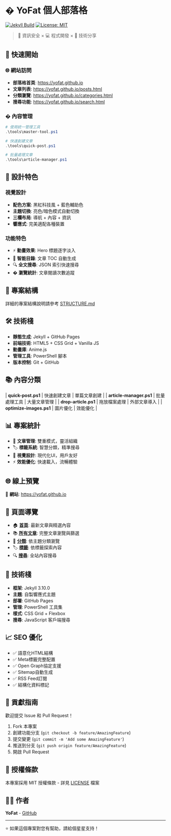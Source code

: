 # � YoFat 個人部落格

[![Jekyll Build](https://github.com/yofat/yofat.github.io/actions/workflows/pages.yml/badge.svg)](https://github.com/yofat/yofat.github.io/actions/workflows/pages.yml)
[![License: MIT](https://img.shields.io/badge/License-MIT-yellow.svg)](https://opensource.org/licenses/MIT)

> 🔐 資訊安全 × 💻 程式開發 × 🤖 技術分享

## 🚀 快速開始

### 🌐 網站訪問
- **部落格首頁**: https://yofat.github.io
- **文章列表**: https://yofat.github.io/posts.html
- **分類瀏覽**: https://yofat.github.io/categories.html
- **搜尋功能**: https://yofat.github.io/search.html

### � 內容管理
```powershell
# 使用統一管理工具
.\tools\master-tool.ps1

# 快速創建文章
.\tools\quick-post.ps1

# 批量處理文章
.\tools\article-manager.ps1
```

## 🎨 設計特色

### 視覺設計
- **配色方案**: 黑紅科技風 + 藍色輔助色
- **主題切換**: 亮色/暗色模式自動切換
- **三欄布局**: 導航 + 內容 + 資訊
- **響應式**: 完美適配各種裝置

### 功能特色
- ⚡ **動畫效果**: Hero 標題逐字淡入
- 📖 **智能目錄**: 文章 TOC 自動生成
- 🔍 **全文搜尋**: JSON 索引快速搜尋
- � **瀏覽統計**: 文章閱讀次數追蹤

## 📁 專案結構

詳細的專案結構說明請參考 [STRUCTURE.md](./STRUCTURE.md)

## 🛠️ 技術棧

- **靜態生成**: Jekyll + GitHub Pages
- **前端技術**: HTML5 + CSS Grid + Vanilla JS
- **動畫庫**: Anime.js
- **管理工具**: PowerShell 腳本
- **版本控制**: Git + GitHub

## 📚 內容分類
| **quick-post.ps1** | 快速創建文章 | 單篇文章創建 |
| **article-manager.ps1** | 批量處理工具 | 大量文章管理 |
| **drop-article.ps1** | 拖放檔案處理 | 外部文章導入 |
| **optimize-images.ps1** | 圖片優化 | 效能優化 |

## 📊 專案統計

- 📄 **文章管理**: 雙重模式，靈活組織
- 🏷️ **標籤系統**: 智慧分類，精準搜尋
- 🎨 **視覺設計**: 現代化UI，用戶友好
- ⚡ **效能優化**: 快速載入，流暢體驗

## 🌐 線上預覽

🔗 **網站**: https://yofat.github.io

## 📱 頁面導覽

- 🏠 **[首頁](/)**: 最新文章與精選內容
- 📚 **[所有文章](/posts.html)**: 完整文章瀏覽與篩選
- 📂 **[分類](/categories.html)**: 依主題分類瀏覽
- 🏷️ **[標籤](/tags.html)**: 依標籤探索內容
- 🔍 **[搜尋](/search.html)**: 全站內容搜尋

## 🔧 技術棧

- **框架**: Jekyll 3.10.0
- **主題**: 自製響應式主題
- **部署**: GitHub Pages
- **管理**: PowerShell 工具集
- **樣式**: CSS Grid + Flexbox
- **搜尋**: JavaScript 客戶端搜尋

## 📈 SEO 優化

- ✅ 語意化HTML結構
- ✅ Meta標籤完整配置
- ✅ Open Graph協定支援
- ✅ Sitemap自動生成
- ✅ RSS Feed訂閱
- ✅ 結構化資料標記

## 🤝 貢獻指南

歡迎提交 Issue 和 Pull Request！

1. Fork 本專案
2. 創建功能分支 (`git checkout -b feature/AmazingFeature`)
3. 提交變更 (`git commit -m 'Add some AmazingFeature'`)
4. 推送到分支 (`git push origin feature/AmazingFeature`)
5. 開啟 Pull Request

## 📄 授權條款

本專案採用 MIT 授權條款 - 詳見 [LICENSE](LICENSE) 檔案

## 👨‍💻 作者

**YoFat** - [GitHub](https://github.com/yofat)

---

⭐ 如果這個專案對您有幫助，請給個星星支持！
